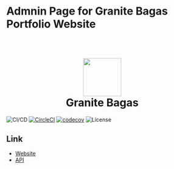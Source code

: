 # Admnin Page for Granite Bagas Portfolio Website

<h1 align="center">
  <br>
  <a href="http://granitebps.com"><img src="https://s3.ap-southeast-1.amazonaws.com/portfolio-granitebps.com/galeries/1600601933_gbps.png" width="100" /></a>
  <br>
  Granite Bagas
  <br>
</h1>

![CI/CD](https://github.com/granitebps/portfolio-react-admin/workflows/CI/badge.svg)
[![CircleCI](https://circleci.com/gh/granitebps/portfolio-react-admin.svg?style=svg)](https://circleci.com/gh/granitebps/portfolio-react-admin)
[![codecov](https://codecov.io/gh/granitebps/portfolio-react-admin/branch/master/graph/badge.svg)](https://codecov.io/gh/granitebps/portfolio-react-admin)
![License](https://img.shields.io/github/license/granitebps/portfolio-react-admin)

## Link

- [Website](https://granitebps.com)
- [API](https://api.granitebps.com)

